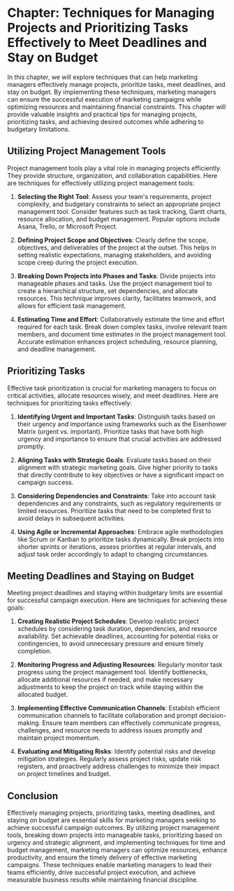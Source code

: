 Chapter: Techniques for Managing Projects and Prioritizing Tasks Effectively to Meet Deadlines and Stay on Budget
=================================================================================================================

In this chapter, we will explore techniques that can help marketing managers effectively manage projects, prioritize tasks, meet deadlines, and stay on budget. By implementing these techniques, marketing managers can ensure the successful execution of marketing campaigns while optimizing resources and maintaining financial constraints. This chapter will provide valuable insights and practical tips for managing projects, prioritizing tasks, and achieving desired outcomes while adhering to budgetary limitations.

**Utilizing Project Management Tools**
--------------------------------------

Project management tools play a vital role in managing projects efficiently. They provide structure, organization, and collaboration capabilities. Here are techniques for effectively utilizing project management tools:

1. **Selecting the Right Tool**: Assess your team's requirements, project complexity, and budgetary constraints to select an appropriate project management tool. Consider features such as task tracking, Gantt charts, resource allocation, and budget management. Popular options include Asana, Trello, or Microsoft Project.

2. **Defining Project Scope and Objectives**: Clearly define the scope, objectives, and deliverables of the project at the outset. This helps in setting realistic expectations, managing stakeholders, and avoiding scope creep during the project execution.

3. **Breaking Down Projects into Phases and Tasks**: Divide projects into manageable phases and tasks. Use the project management tool to create a hierarchical structure, set dependencies, and allocate resources. This technique improves clarity, facilitates teamwork, and allows for efficient task management.

4. **Estimating Time and Effort**: Collaboratively estimate the time and effort required for each task. Break down complex tasks, involve relevant team members, and document time estimates in the project management tool. Accurate estimation enhances project scheduling, resource planning, and deadline management.

**Prioritizing Tasks**
----------------------

Effective task prioritization is crucial for marketing managers to focus on critical activities, allocate resources wisely, and meet deadlines. Here are techniques for prioritizing tasks effectively:

1. **Identifying Urgent and Important Tasks**: Distinguish tasks based on their urgency and importance using frameworks such as the Eisenhower Matrix (urgent vs. important). Prioritize tasks that have both high urgency and importance to ensure that crucial activities are addressed promptly.

2. **Aligning Tasks with Strategic Goals**: Evaluate tasks based on their alignment with strategic marketing goals. Give higher priority to tasks that directly contribute to key objectives or have a significant impact on campaign success.

3. **Considering Dependencies and Constraints**: Take into account task dependencies and any constraints, such as regulatory requirements or limited resources. Prioritize tasks that need to be completed first to avoid delays in subsequent activities.

4. **Using Agile or Incremental Approaches**: Embrace agile methodologies like Scrum or Kanban to prioritize tasks dynamically. Break projects into shorter sprints or iterations, assess priorities at regular intervals, and adjust task order accordingly to adapt to changing circumstances.

**Meeting Deadlines and Staying on Budget**
-------------------------------------------

Meeting project deadlines and staying within budgetary limits are essential for successful campaign execution. Here are techniques for achieving these goals:

1. **Creating Realistic Project Schedules**: Develop realistic project schedules by considering task duration, dependencies, and resource availability. Set achievable deadlines, accounting for potential risks or contingencies, to avoid unnecessary pressure and ensure timely completion.

2. **Monitoring Progress and Adjusting Resources**: Regularly monitor task progress using the project management tool. Identify bottlenecks, allocate additional resources if needed, and make necessary adjustments to keep the project on track while staying within the allocated budget.

3. **Implementing Effective Communication Channels**: Establish efficient communication channels to facilitate collaboration and prompt decision-making. Ensure team members can effectively communicate progress, challenges, and resource needs to address issues promptly and maintain project momentum.

4. **Evaluating and Mitigating Risks**: Identify potential risks and develop mitigation strategies. Regularly assess project risks, update risk registers, and proactively address challenges to minimize their impact on project timelines and budget.

**Conclusion**
--------------

Effectively managing projects, prioritizing tasks, meeting deadlines, and staying on budget are essential skills for marketing managers seeking to achieve successful campaign outcomes. By utilizing project management tools, breaking down projects into manageable tasks, prioritizing based on urgency and strategic alignment, and implementing techniques for time and budget management, marketing managers can optimize resources, enhance productivity, and ensure the timely delivery of effective marketing campaigns. These techniques enable marketing managers to lead their teams efficiently, drive successful project execution, and achieve measurable business results while maintaining financial discipline.
